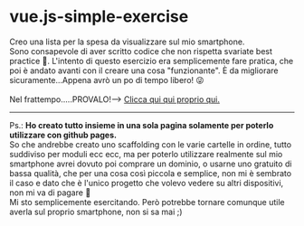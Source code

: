 # vue.js-simple-exercise

 <!-- __        ______   ______   ________  ______          ______   _______   ________   ______    ______  
/  |      /      | /      \ /        |/      \        /      \ /       \ /        | /      \  /      \ 
$$ |      $$$$$$/ /$$$$$$  |$$$$$$$$//$$$$$$  |      /$$$$$$  |$$$$$$$  |$$$$$$$$/ /$$$$$$  |/$$$$$$  |
$$ |        $$ |  $$ \__$$/    $$ |  $$ |__$$ |      $$ \__$$/ $$ |__$$ |$$ |__    $$ \__$$/ $$ |__$$ |
$$ |        $$ |  $$      \    $$ |  $$    $$ |      $$      \ $$    $$/ $$    |   $$      \ $$    $$ |
$$ |        $$ |   $$$$$$  |   $$ |  $$$$$$$$ |       $$$$$$  |$$$$$$$/  $$$$$/     $$$$$$  |$$$$$$$$ |
$$ |_____  _$$ |_ /  \__$$ |   $$ |  $$ |  $$ |      /  \__$$ |$$ |      $$ |_____ /  \__$$ |$$ |  $$ |
$$       |/ $$   |$$    $$/    $$ |  $$ |  $$ |      $$    $$/ $$ |      $$       |$$    $$/ $$ |  $$ |
$$$$$$$$/ $$$$$$/  $$$$$$/     $$/   $$/   $$/        $$$$$$/  $$/       $$$$$$$$/  $$$$$$/  $$/   $$/  -->

Creo una lista per la spesa da visualizzare sul mio smartphone.<br>
Sono consapevole di aver scritto codice che non rispetta svariate best practice :shit:. L'intento di questo esercizio era semplicemente fare pratica, che poi è andato avanti con il creare una cosa "funzionante". È da migliorare sicuramente...Appena avrò un po di tempo libero! :stuck_out_tongue_winking_eye: <br><br>
Nel frattempo.....PROVALO!--> <a href="https://lucapu88.github.io/vue.js-simple-exercise/" target="_blank">Clicca qui qui proprio qui.</a>
<br><hr>
Ps.: **Ho creato tutto insieme in una sola pagina solamente per poterlo utilizzare con github pages.** <br>
So che andrebbe creato uno scaffolding con le varie cartelle in ordine, tutto suddiviso per moduli ecc ecc, ma per poterlo utilizzare realmente sul mio smartphone avrei dovuto poi comprare un dominio, o usarne uno gratuito di bassa qualità, che per una cosa così piccola e semplice, non mi è sembrato il caso e dato che è l'unico progetto che volevo vedere su altri dispositivi, non mi va di pagare :rofl: <br>
Mi sto semplicemente esercitando. Però potrebbe tornare comunque utile averla sul proprio smartphone, non si sa mai ;)<br>
